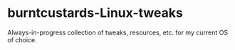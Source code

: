 # burntcustards-Linux-tweaks
Always-in-progress collection of tweaks, resources, etc. for my current OS of choice.
